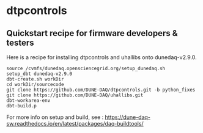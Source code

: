 # dtpcontrols


## Quickstart recipe for firmware developers & testers

Here is a recipe for installing dtpcontrols and uhallibs onto dunedaq-v2.9.0.

```
source /cvmfs/dunedaq.opensciencegrid.org/setup_dunedaq.sh
setup_dbt dunedaq-v2.9.0
dbt-create.sh workDir
cd workDir/sourcecode
git clone https://github.com/DUNE-DAQ/dtpcontrols.git -b python_fixes
git clone https://github.com/DUNE-DAQ/uhallibs.git
dbt-workarea-env
dbt-build.p
```

For more info on setup and build, see : 
https://dune-daq-sw.readthedocs.io/en/latest/packages/daq-buildtools/

